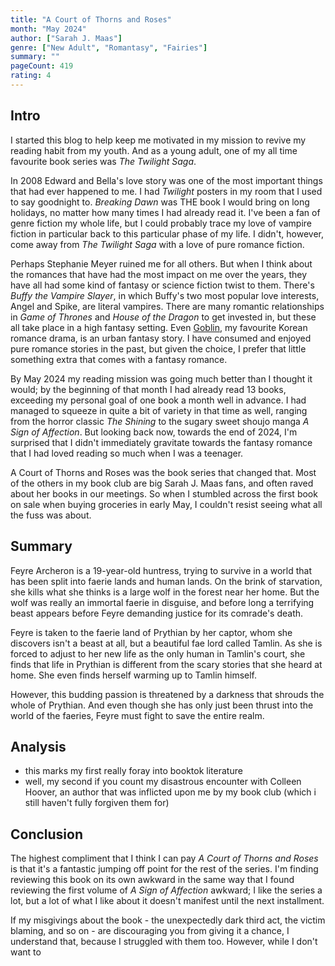 ```yaml
---
title: "A Court of Thorns and Roses"
month: "May 2024"
author: ["Sarah J. Maas"]
genre: ["New Adult", "Romantasy", "Fairies"]
summary: ""
pageCount: 419
rating: 4
---
```


## Intro

I started this blog to help keep me motivated in my mission to revive my reading habit from my youth. And as a young adult, one of my all time favourite book series was _The Twilight Saga_.

In 2008 Edward and Bella's love story was one of the most important things that had ever happened to me. I had _Twilight_ posters in my room that I used to say goodnight to. _Breaking Dawn_ was THE book I would bring on long holidays, no matter how many times I had already read it. I've been a fan of genre fiction my whole life, but I could probably trace my love of vampire fiction in particular back to this particular phase of my life. I didn't, however, come away from _The Twilight Saga_ with a love of pure romance fiction.

Perhaps Stephanie Meyer ruined me for all others. But when I think about the romances that have had the most impact on me over the years, they have all had some kind of fantasy or science fiction twist to them. There's _Buffy the Vampire Slayer_, in which Buffy's two most popular love interests, Angel and Spike, are literal vampires. There are many romantic relationships in _Game of Thrones_ and _House of the Dragon_ to get invested in, but these all take place in a high fantasy setting. Even [Goblin](https://www.youtube.com/watch?v=8AcNEVUzV4o), my favourite Korean romance drama, is an urban fantasy story. I have consumed and enjoyed pure romance stories in the past, but given the choice, I prefer that little something extra that comes with a fantasy romance.

By May 2024 my reading mission was going much better than I thought it would; by the beginning of that month I had already read 13 books, exceeding my personal goal of one book a month well in advance. I had managed to squeeze in quite a bit of variety in that time as well, ranging from the horror classic _The Shining_ to the sugary sweet shoujo manga _A Sign of Affection_. But looking back now, towards the end of 2024, I'm surprised that I didn't immediately gravitate towards the fantasy romance that I had loved reading so much when I was a teenager.

A Court of Thorns and Roses was the book series that changed that. Most of the others in my book club are big Sarah J. Maas fans, and often raved about her books in our meetings. So when I stumbled across the first book on sale when buying groceries in early May, I couldn't resist seeing what all the fuss was about. 

## Summary

Feyre Archeron is a 19-year-old huntress, trying to survive in a world that has been split into faerie lands and human lands. On the brink of starvation, she kills what she thinks is a large wolf in the forest near her home. But the wolf was really an immortal faerie in disguise, and before long a terrifying beast appears before Feyre demanding justice for its comrade's death.

Feyre is taken to the faerie land of Prythian by her captor, whom she discovers isn't a beast at all, but a beautiful fae lord called Tamlin. As she is forced to adjust to her new life as the only human in Tamlin's court, she finds that life in Prythian is different from the scary stories that she heard at home. She even finds herself warming up to Tamlin himself.

However, this budding passion is threatened by a darkness that shrouds the whole of Prythian. And even though she has only just been thrust into the world of the faeries, Feyre must fight to save the entire realm.

## Analysis


- this marks my first really foray into booktok literature
- well, my second if you count my disastrous encounter with Colleen Hoover, an author that was inflicted upon me by my book club (which i still haven't fully forgiven them for)

## Conclusion

The highest compliment that I think I can pay _A Court of Thorns and Roses_ is that it's a fantastic jumping off point for the rest of the series. I'm finding reviewing this book on its own awkward in the same way that I found reviewing the first volume of _A Sign of Affection_ awkward; I like the series a lot, but a lot of what I like about it doesn't manifest until the next installment.

If my misgivings about the book - the unexpectedly dark third act, the victim blaming, and so on - are discouraging you from giving it a chance, I understand that, because I struggled with them too. However, while I don't want to 